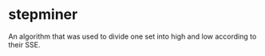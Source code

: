 # stepminer

An algorithm that was used to divide one set into high and low according to their SSE.
